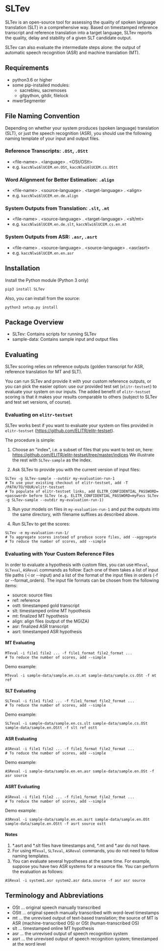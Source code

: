 
# SLTev

SLTev is an open-source tool for assessing the quality of spoken language translation (SLT) in a comprehensive way. Based on timestamped reference transcript and reference translation into a target language, SLTev reports the quality, delay and stability of a given SLT candidate output.

SLTev can also evaluate the intermediate steps alone: the output of automatic speech recognition (ASR) and machine translation (MT).

## Requirements

- python3.6 or higher
- some pip-installed modules:
  - sacrebleu, sacremoses
  - gitpython, gitdir, filelock
- mwerSegmenter 

## File Naming Convention

Depending on whether your system produces (spoken language) translation (SLT), or just the speech recognition (ASR), you should use the following naming template of your input and output files.

### Reference Transcripts: ``.OSt``, ``.OStt``
- &lt;file-name&gt; . &lt;language&gt; . &lt;OSt/OStt&gt;
- e.g. ``kaccNlwi6lUCEM.en.OSt``, ``kaccNlwi6lUCEM.cs.OStt``

### Word Alignment for Better Estimation: ``.align``
- &lt;file-name&gt; . &lt;source-language&gt; . &lt;target-language&gt; . &lt;align&gt;
- e.g. ``kaccNlwi6lUCEM.en.de.align``

### System Outputs from Translation: ``.slt``, ``.mt``
- &lt;file-name&gt; . &lt;source-language&gt; . &lt;target-language&gt; . &lt;slt/mt&gt;
- e.g. ``kaccNlwi6lUCEM.en.de.slt``, ``kaccNlwi6lUCEM.cs.en.mt``

### System Outputs from ASR: ``.asr``, ``.asrt``
- &lt;file-name&gt; . &lt;source-language&gt; . &lt;source-language&gt; . &lt;asr/asrt&gt;
- e.g. ``kaccNlwi6lUCEM.en.en.asr``

## Installation

Install the Python module (Python 3 only)
   
``` 
pip3 install SLTev
```
    
Also, you can install from the source:

``` 
python3 setup.py install
```

## Package Overview

- SLTev: Contains scripts for running SLTev
- sample-data: Contains sample input and output files

## Evaluating

SLTev scoring relies on reference outputs (golden transcript for ASR, reference translation for MT and SLT).

You can run SLTev and provide it with your custom reference outputs, or you can pick the easier option: use our provided test set (``elitr-testset``) to evaluate your system on our inputs. The added benefit of ``elitr-testset`` scoring is that it makes your results comparable to others (subject to SLTev and test set versions, of course).

### Evaluating on ``elitr-testset``

SLTev works best if you want to evaluate your system on files provided in ``elitr-testset`` (https://github.com/ELITR/elitr-testset).

The procedure is simple:
1. Choose an "index", i.e. a subset of files that you want to test on, here: https://github.com/ELITR/elitr-testset/tree/master/indices
We illustrate the rest with ``SLTev-sample`` as the index.

2. Ask SLTev to provide you with the current version of input files:
```
SLTev -g SLTev-sample --outdir my-evaluation-run-1
# To use your existing checkout of elitr-testset, add -T /PATH/TO/YOUR/elitr-testset
# To populate of elitr-testset links, add ELITR_CONFIDENTIAL_PASSWORD=<password> before SLTev (e.g. ELITR_CONFIDENTIAL_PASSWORD=myPass SLTev -g SLTev-sample --outdir my-evaluation-run-1) 
```

3. Run your models on files in ``my-evaluation-run-1`` and put the outputs into the same directory, with filename suffixes as described above.

4. Run SLTev to get the scores:
```
SLTev -e my-evaluation-run-1/
# To aggregate scores instead of produce score files, add --aggregate
# To reduce the number of scores, add --simple
```

### Evaluating with Your Custom Reference Files

In order to evaluate a hypothesis with custom files, you can use ``MTeval``, ``SLTeval``, ``ASReval`` commands as follow:
Each one of them takes a list of input file paths (-i or --input) and a list of the format of the input files in orders (-f or --format_orders). The input file formats can be chosen from the following items:
* source: source files 
* ref: reference
* ostt: timestamped gold transcript
* slt: timestamped online MT hypothesis
* mt: finalized MT hypothesis
* align: align files (output of the MGIZA)
* asr: finalized ASR transcript
* asrt: timestamped ASR hypothesis

#### MT Evaluating  
```
MTeval -i file1 file2 ... -f file1_format file2_format ...
# To reduce the number of scores, add --simple 
``` 
Demo example: 
```
MTeval -i sample-data/sample.en.cs.mt sample-data/sample.cs.OSt -f mt ref
``` 
#### SLT Evaluating 
```
SLTeval -i file1 file2 ... -f file1_format file2_format ...
# To reduce the number of scores, add --simple 
```
Demo example: 
``` 
SLTeval -i sample-data/sample.en.cs.slt sample-data/sample.cs.OSt sample-data/sample.en.OStt -f slt ref ostt
```

#### ASR Evaluating 
```
ASReval -i file1 file2 ... -f file1_format file2_format ...
# To reduce the number of scores, add --simple 
```
Demo example: 
``` 
ASReval -i sample-data/sample.en.en.asr sample-data/sample.en.OSt -f asr source
```


#### ASRT Evaluating 
```
ASReval -i file1 file2 ... -f file1_format file2_format ...
# To reduce the number of scores, add --simple 
``` 
Demo example: 
``` 
ASReval -i sample-data/sample.en.en.asrt sample-data/sample.en.OSt sample-data/sample.en.OStt -f asrt source ostt
```


#### Notes
1. *.asrt and *.slt files have timestamps and, *.mt and *.asr do not have. 
2. For using ``MTeval``, ``SLTeval``, ``ASReval`` commands, you do not need to follow naming templates. 
3. You can evaluate several hypotheses at the same time. For example, suppose you have two ASR systems for a resource file. You can perform the evaluation as follows:
```
ASReval -i system1.asr system2.asr data.source -f asr asr source
```


## Terminology and Abbreviations

* OSt  ... original speech manually transcribed
* OStt ... original speech manually transcribed with word-level timestamps
* mt   ... the unrevised output of text-based translation; the source of MT is ASR (machine-transcribed OS) or OSt (human-transcribed OS)
* slt  ... timestamped online MT hypothesis
* asr  ... the unrevised output of speech recognition system
* asrt ... the unrevised output of speech recognition system; timestamped at the word level

    


